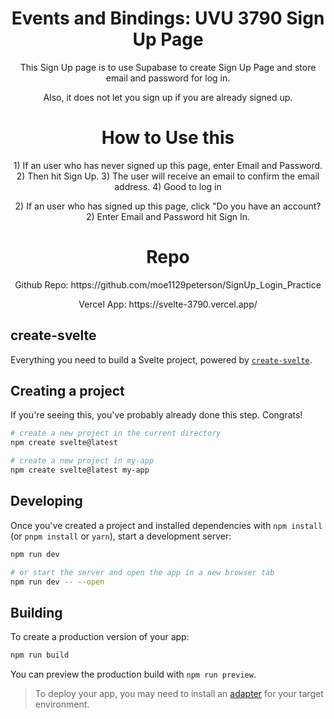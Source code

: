 <h1 align="center">Events and Bindings: UVU 3790 Sign Up Page</h1>
<p align="center">This Sign Up page is to use Supabase to create Sign Up Page and store email and password for log in. </p>
<div align="center">Also, it does not let you sign up if you are already signed up. </div>

<h1 align="center">How to Use this</h1>
<p align="center">1) If an user who has never signed up this page, enter Email and Password. 2) Then hit Sign Up. 3) The user will receive an email to confirm the email address. 4) Good to log in  </p>
<p align="center">2) If an user who has signed up this page, click "Do you have an account? 2) Enter Email and Password hit Sign In. </p>

<h1 align="center">Repo</h1>
<p align="center">Github Repo: https://github.com/moe1129peterson/SignUp_Login_Practice </p>
<p align="center">Vercel App: https://svelte-3790.vercel.app/</p>

## create-svelte

Everything you need to build a Svelte project, powered by [`create-svelte`](https://github.com/sveltejs/kit/tree/master/packages/create-svelte).

## Creating a project

If you're seeing this, you've probably already done this step. Congrats!

```bash
# create a new project in the current directory
npm create svelte@latest

# create a new project in my-app
npm create svelte@latest my-app
```

## Developing

Once you've created a project and installed dependencies with `npm install` (or `pnpm install` or `yarn`), start a development server:

```bash
npm run dev

# or start the server and open the app in a new browser tab
npm run dev -- --open
```

## Building

To create a production version of your app:

```bash
npm run build
```

You can preview the production build with `npm run preview`.

> To deploy your app, you may need to install an [adapter](https://kit.svelte.dev/docs/adapters) for your target environment.
